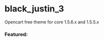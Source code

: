 black_justin_3
==============

Opencart free theme for core 1.5.6.x and 1.5.5.x

<h3>Featured:</h3>

